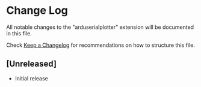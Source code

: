 # Change Log

All notable changes to the "arduserialplotter" extension will be documented in this file.

Check [Keep a Changelog](http://keepachangelog.com/) for recommendations on how to structure this file.

## [Unreleased]

- Initial release